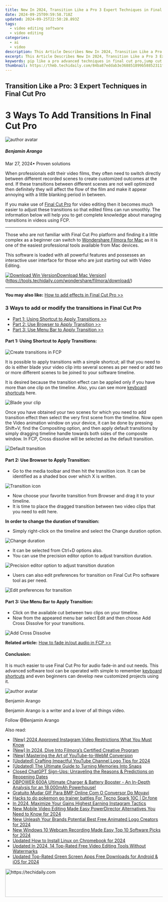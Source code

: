 ```yaml
---
title: New In 2024, Transition Like a Pro 3 Expert Techniques in Final Cut Pro
date: 2024-09-25T09:59:58.718Z
updated: 2024-09-25T22:50:28.893Z
tags: 
  - video editing software
  - video editing
categories: 
  - ai
  - video
description: This Article Describes New In 2024, Transition Like a Pro 3 Expert Techniques in Final Cut Pro
excerpt: This Article Describes New In 2024, Transition Like a Pro 3 Expert Techniques in Final Cut Pro
keywords: pip like a pro advanced techniques in final cut pro,jump cut like a pro expert techniques for final cut pro x editors,lower thirds like a pro expert techniques for final cut pro x,time lapse like a pro expert techniques for final cut pro users,color perfection in final cut pro 2023 tips and techniques,transition like a pro 3 expert techniques in final cut pro,blur like a pro advanced motion blur techniques in final cut pro
thumbnail: https://thmb.techidaily.com/84ba87eddab3e368851899b58852311f605514d50db5d45ec6de18d3ab0b6cd6.jpg
---
```


## Transition Like a Pro: 3 Expert Techniques in Final Cut Pro

# 3 Ways To Add Transitions In Final Cut Pro

![author avatar](https://images.wondershare.com/filmora/article-images/benjamin-arango-author.jpg)

##### Benjamin Arango

 Mar 27, 2024• Proven solutions

When professionals edit their video films, they often need to switch directly between different recorded scenes to create customized outcomes at the end. If these transitions between different scenes are not well optimized then definitely they will affect the flow of the film and make it appear annoying with a little blanking period in between.

If you make use of [Final Cut Pro](https://tools.techidaily.com/wondershare/filmora/download/) for video editing then it becomes much easier to adjust these transitions so that edited films can run smoothly. The information below will help you to get complete knowledge about managing transitions in videos using FCP.

---

Those who are not familiar with Final Cut Pro platform and finding it a little complex as a beginner can switch to [Wondershare Filmora for Mac](https://tools.techidaily.com/wondershare/filmora/download/) as it is one of the easiest professional tools available from Mac devices.

This software is loaded with all powerful features and possesses an interactive user interface for those who are just starting out with Video Editing.

[![Download Win Version](https://images.wondershare.com/filmora/guide/download-btn-win.jpg)](https://tools.techidaily.com/wondershare/filmora/download/)[Download Mac Version](https://images.wondershare.com/filmora/guide/download-btn-mac.jpg)](https://tools.techidaily.com/wondershare/filmora/download/)

---

**You may also like:** [How to add effects in Final Cut Pro >>](https://tools.techidaily.com/wondershare/filmora/download/)

### 3 Ways to add or modify the transitions in Final Cut Pro

* [Part 1: Using Shortcut to Apply Transitions >>](#part1)
* [Part 2: Use Browser to Apply Transition >>](#part2)
* [Part 3: Use Menu Bar to Apply Transition >>](#part3)

#### **Part 1: Using Shortcut to Apply Transitions:**

![Create transitions in FCP](https://images.wondershare.com/filmora/article-images/add-transitions-in-fcp-1.png)

It is possible to apply transitions with a simple shortcut; all that you need to do is either blade your video clip into several scenes as per need or add two or more different scenes to be joined to your software timeline.

It is desired because the transition effect can be applied only if you have more than one clip on the timeline. Also, you can see more [keyboard shortcuts](https://tools.techidaily.com/wondershare/filmora/download/) here.

![Blade your clip ](https://images.wondershare.com/filmora/article-images/add-transitions-in-fcp-2.png)

Once you have obtained your two scenes for which you need to add transition effect then select the very first scene from the timeline. Now open the Video animation window on your device, it can be done by pressing Shift+V; find the Compositing option, and then apply default transitions by simply dragging timeline handle towards both sides of the composite window. In FCP, Cross dissolve will be selected as the default transition.

![Default transition](https://images.wondershare.com/filmora/article-images/add-transitions-in-fcp-3.png)

#### **Part 2: Use Browser to Apply Transition:**

* Go to the media toolbar and then hit the transition icon. It can be identified as a shaded box over which X is written.

![Transition icon ](https://images.wondershare.com/filmora/article-images/add-transitions-in-fcp-4.png)

* Now choose your favorite transition from Browser and drag it to your timeline.
* It is time to place the dragged transition between two video clips that you need to edit here.

**In order to change the duration of transition:**

* Simply right-click on the timeline and select the Change duration option.

![Change duration](https://images.wondershare.com/filmora/article-images/add-transitions-in-fcp-5.png)

* It can be selected from Ctrl+D options also.
* You can use the precision editor option to adjust transition duration.

![ Precision editor option to adjust transition duration ](https://images.wondershare.com/filmora/article-images/add-transitions-in-fcp-6.png)

* Users can also edit preferences for transition on Final Cut Pro software tool as per need.

![ Edit preferences for transition](https://images.wondershare.com/filmora/article-images/add-transitions-in-fcp-7.png)

#### **Part 3: Use Menu Bar to Apply Transition:**

* Click on the available cut between two clips on your timeline.
* Now from the appeared menu bar select Edit and then choose Add Cross Dissolve for your transitions.

![Add Cross Dissolve](https://images.wondershare.com/filmora/article-images/add-transitions-in-fcp-8.png)

**Related article:** [How to fade in/out audio in FCP >>](https://tools.techidaily.com/wondershare/filmora/download/)

#### **Conclusion:**

It is much easier to use Final Cut Pro for audio fade-in and out needs. This advanced software tool can be operated with simple to remember [keyboard shortcuts](https://tools.techidaily.com/wondershare/filmora/download/) and even beginners can develop new customized projects using it.

![author avatar](https://images.wondershare.com/filmora/article-images/benjamin-arango-author.jpg)

Benjamin Arango

Benjamin Arango is a writer and a lover of all things video.

Follow @Benjamin Arango

<ins class="adsbygoogle"
      style="display:block"
      data-ad-client="ca-pub-7571918770474297"
      data-ad-slot="8358498916"
      data-ad-format="auto"
      data-full-width-responsive="true"></ins>

<span class="atpl-alsoreadstyle">Also read:</span>
<div><ul>
<li><a href="https://instagram-clips.techidaily.com/new-2024-approved-instagram-video-restrictions-what-you-must-know/"><u>[New] 2024 Approved Instagram Video Restrictions What You Must Know</u></a></li>
<li><a href="https://facebook-video-footage.techidaily.com/new-in-2024-dive-into-filmoras-certified-creative-program/"><u>[New] In 2024, Dive Into Filmora’s Certified Creative Program</u></a></li>
<li><a href="https://youtube-zero.techidaily.com/astering-the-art-of-youtube-to-webm-conversion/"><u>[New] Mastering the Art of YouTube-to-WebM Conversion</u></a></li>
<li><a href="https://facebook-video-share.techidaily.com/updated-crafting-impactful-youtube-channel-logo-tips-for-2024/"><u>[Updated] Crafting Impactful YouTube Channel Logo Tips for 2024</u></a></li>
<li><a href="https://snapchat-videos.techidaily.com/updated-the-ultimate-guide-to-turning-memories-into-snaps/"><u>[Updated] The Ultimate Guide to Turning Memories Into Snaps</u></a></li>
<li><a href="https://ai-video-tools.techidaily.com/closed-chatgpt-sign-ups-unraveling-the-reasons-and-predictions-on-reopening-dates/"><u>Closed ChatGPT Sign-Ups: Unraveling the Reasons & Predictions on Reopening Dates</u></a></li>
<li><a href="https://video-ai-editor.techidaily.com/dbpower-600a-ultimate-charger-and-battery-booster-an-in-depth-analysis-for-an-18000mah-powerhouse/"><u>DBPOWER 600A Ultimate Charger & Battery Booster - An In-Depth Analysis for an 18,000mAh Powerhouse!</u></a></li>
<li><a href="https://win-forum.techidaily.com/gratuito-mudar-gif-para-bmp-online-com-o-conversor-do-movavi/"><u>Gratuito Mudar GIF Para BMP Online Com O Conversor Do Movavi</u></a></li>
<li><a href="https://android-pokemon-go.techidaily.com/hacks-to-do-pokemon-go-trainer-battles-for-tecno-spark-10c-drfone-by-drfone-virtual-android/"><u>Hacks to do pokemon go trainer battles For Tecno Spark 10C | Dr.fone</u></a></li>
<li><a href="https://instagram-clips.techidaily.com/in-2024-maximize-your-gains-highest-earning-instagram-tactics/"><u>In 2024, Maximize Your Gains Highest Earning Instagram Tactics</u></a></li>
<li><a href="https://ai-video-tools.techidaily.com/new-mobile-video-editing-made-easy-powerdirector-alternatives-you-need-to-know-for-2024/"><u>New Mobile Video Editing Made Easy PowerDirector Alternatives You Need to Know for 2024</u></a></li>
<li><a href="https://ai-video-tools.techidaily.com/new-unleash-your-brands-potential-best-free-animated-logo-creators-for-2024/"><u>New Unleash Your Brands Potential Best Free Animated Logo Creators for 2024</u></a></li>
<li><a href="https://ai-video-tools.techidaily.com/new-windows-10-webcam-recording-made-easy-top-10-software-picks-for-2024/"><u>New Windows 10 Webcam Recording Made Easy Top 10 Software Picks for 2024</u></a></li>
<li><a href="https://ai-video-tools.techidaily.com/updated-how-to-install-linux-on-chromebook-for-2024/"><u>Updated How to Install Linux on Chromebook for 2024</u></a></li>
<li><a href="https://ai-video-tools.techidaily.com/updated-in-2024-14-top-rated-free-video-editing-tools-without-watermarks/"><u>Updated In 2024, 14 Top-Rated Free Video Editing Tools Without Watermarks</u></a></li>
<li><a href="https://ai-video-tools.techidaily.com/updated-top-rated-green-screen-apps-free-downloads-for-android-and-ios-for-2024/"><u>Updated Top-Rated Green Screen Apps Free Downloads for Android & iOS for 2024</u></a></li>
</ul></div>

<!-- affiliate ads begin -->
<a href="https://appsumo.8odi.net/c/5597632/2123728/7443" target="_top" id="2123728">
  <img src="//a.impactradius-go.com/display-ad/7443-2123728" border="0" alt="https://techidaily.com" width="728" height="90"/>
</a>
<img height="0" width="0" src="https://appsumo.8odi.net/i/5597632/2123728/7443" style="position:absolute;visibility:hidden;" border="0" />
<!-- affiliate ads end -->

